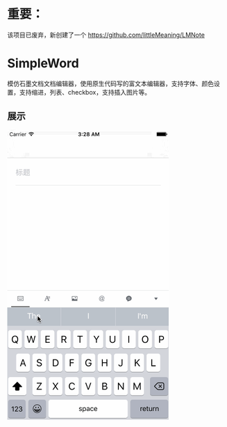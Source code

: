 # 重要：
该项目已废弃，新创建了一个 https://github.com/littleMeaning/LMNote 

# SimpleWord
模仿石墨文档文档编辑器，使用原生代码写的富文本编辑器，支持字体、颜色设置，支持缩进，列表、checkbox，支持插入图片等。

## 展示

![image](https://github.com/littleMeaning/SimpleWord/blob/master/display.gif)
